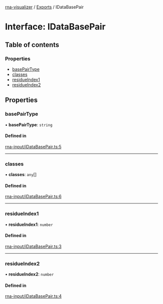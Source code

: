 [rna-visualizer](../README.md) / [Exports](../modules.md) / IDataBasePair

# Interface: IDataBasePair

## Table of contents

### Properties

- [basePairType](IDataBasePair.md#basepairtype)
- [classes](IDataBasePair.md#classes)
- [residueIndex1](IDataBasePair.md#residueindex1)
- [residueIndex2](IDataBasePair.md#residueindex2)

## Properties

### basePairType

• **basePairType**: `string`

#### Defined in

[rna-input/iDataBasePair.ts:5](https://github.com/michalhercik/rna-visualizer/blob/7600d7b/lib/src/rna-input/iDataBasePair.ts#L5)

___

### classes

• **classes**: `any`[]

#### Defined in

[rna-input/iDataBasePair.ts:6](https://github.com/michalhercik/rna-visualizer/blob/7600d7b/lib/src/rna-input/iDataBasePair.ts#L6)

___

### residueIndex1

• **residueIndex1**: `number`

#### Defined in

[rna-input/iDataBasePair.ts:3](https://github.com/michalhercik/rna-visualizer/blob/7600d7b/lib/src/rna-input/iDataBasePair.ts#L3)

___

### residueIndex2

• **residueIndex2**: `number`

#### Defined in

[rna-input/iDataBasePair.ts:4](https://github.com/michalhercik/rna-visualizer/blob/7600d7b/lib/src/rna-input/iDataBasePair.ts#L4)

